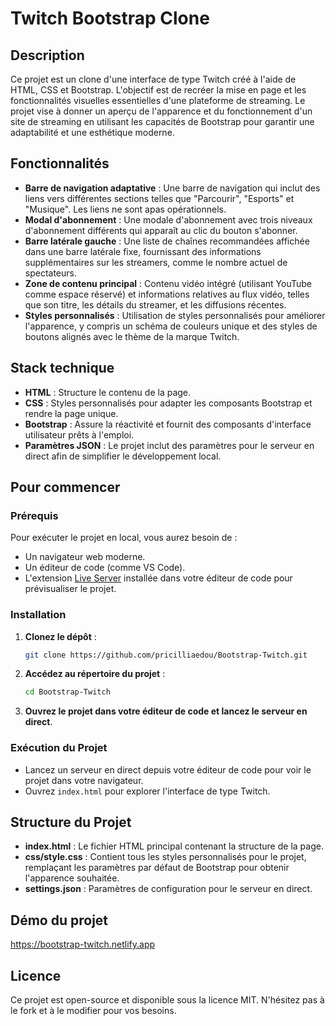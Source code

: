 # Twitch Bootstrap Clone

## Description

Ce projet est un clone d'une interface de type Twitch créé à l'aide de HTML, CSS et Bootstrap. L'objectif est de recréer la mise en page et les fonctionnalités visuelles essentielles d'une plateforme de streaming. Le projet vise à donner un aperçu de l'apparence et du fonctionnement d'un site de streaming en utilisant les capacités de Bootstrap pour garantir une adaptabilité et une esthétique moderne.

## Fonctionnalités

- **Barre de navigation adaptative** : Une barre de navigation qui inclut des liens vers différentes sections telles que "Parcourir", "Esports" et "Musique". Les liens ne sont apas opérationnels.
- **Modal d'abonnement** : Une modale d'abonnement avec trois niveaux d'abonnement différents qui apparaît au clic du bouton s'abonner.
- **Barre latérale gauche** : Une liste de chaînes recommandées affichée dans une barre latérale fixe, fournissant des informations supplémentaires sur les streamers, comme le nombre actuel de spectateurs.
- **Zone de contenu principal** : Contenu vidéo intégré (utilisant YouTube comme espace réservé) et informations relatives au flux vidéo, telles que son titre, les détails du streamer, et les diffusions récentes.
- **Styles personnalisés** : Utilisation de styles personnalisés pour améliorer l'apparence, y compris un schéma de couleurs unique et des styles de boutons alignés avec le thème de la marque Twitch.

## Stack technique

- **HTML** : Structure le contenu de la page.
- **CSS** : Styles personnalisés pour adapter les composants Bootstrap et rendre la page unique.
- **Bootstrap** : Assure la réactivité et fournit des composants d'interface utilisateur prêts à l'emploi.
- **Paramètres JSON** : Le projet inclut des paramètres pour le serveur en direct afin de simplifier le développement local.

## Pour commencer

### Prérequis

Pour exécuter le projet en local, vous aurez besoin de :

- Un navigateur web moderne.
- Un éditeur de code (comme VS Code).
- L'extension [Live Server](https://marketplace.visualstudio.com/items?itemName=ritwickdey.LiveServer) installée dans votre éditeur de code pour prévisualiser le projet.

### Installation

1. **Clonez le dépôt** :

   ```sh
   git clone https://github.com/pricilliaedou/Bootstrap-Twitch.git
   ```

2. **Accédez au répertoire du projet** :

   ```sh
   cd Bootstrap-Twitch
   ```

3. **Ouvrez le projet dans votre éditeur de code et lancez le serveur en direct**.

### Exécution du Projet

- Lancez un serveur en direct depuis votre éditeur de code pour voir le projet dans votre navigateur.
- Ouvrez `index.html` pour explorer l'interface de type Twitch.

## Structure du Projet

- **index.html** : Le fichier HTML principal contenant la structure de la page.
- **css/style.css** : Contient tous les styles personnalisés pour le projet, remplaçant les paramètres par défaut de Bootstrap pour obtenir l'apparence souhaitée.
- **settings.json** : Paramètres de configuration pour le serveur en direct.

## Démo du projet

https://bootstrap-twitch.netlify.app

## Licence

Ce projet est open-source et disponible sous la licence MIT. N'hésitez pas à le fork et à le modifier pour vos besoins.
